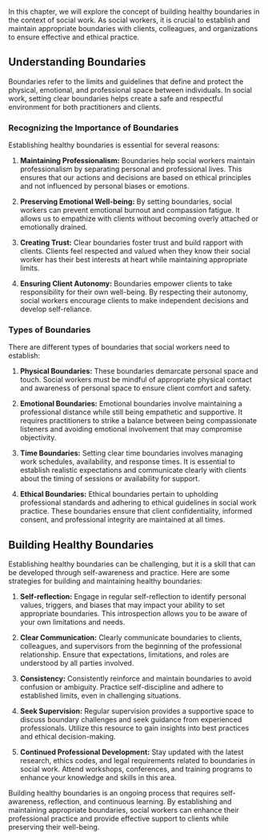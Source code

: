 
In this chapter, we will explore the concept of building healthy boundaries in the context of social work. As social workers, it is crucial to establish and maintain appropriate boundaries with clients, colleagues, and organizations to ensure effective and ethical practice.

Understanding Boundaries
------------------------

Boundaries refer to the limits and guidelines that define and protect the physical, emotional, and professional space between individuals. In social work, setting clear boundaries helps create a safe and respectful environment for both practitioners and clients.

### Recognizing the Importance of Boundaries

Establishing healthy boundaries is essential for several reasons:

1. **Maintaining Professionalism:** Boundaries help social workers maintain professionalism by separating personal and professional lives. This ensures that our actions and decisions are based on ethical principles and not influenced by personal biases or emotions.

2. **Preserving Emotional Well-being:** By setting boundaries, social workers can prevent emotional burnout and compassion fatigue. It allows us to empathize with clients without becoming overly attached or emotionally drained.

3. **Creating Trust:** Clear boundaries foster trust and build rapport with clients. Clients feel respected and valued when they know their social worker has their best interests at heart while maintaining appropriate limits.

4. **Ensuring Client Autonomy:** Boundaries empower clients to take responsibility for their own well-being. By respecting their autonomy, social workers encourage clients to make independent decisions and develop self-reliance.

### Types of Boundaries

There are different types of boundaries that social workers need to establish:

1. **Physical Boundaries:** These boundaries demarcate personal space and touch. Social workers must be mindful of appropriate physical contact and awareness of personal space to ensure client comfort and safety.

2. **Emotional Boundaries:** Emotional boundaries involve maintaining a professional distance while still being empathetic and supportive. It requires practitioners to strike a balance between being compassionate listeners and avoiding emotional involvement that may compromise objectivity.

3. **Time Boundaries:** Setting clear time boundaries involves managing work schedules, availability, and response times. It is essential to establish realistic expectations and communicate clearly with clients about the timing of sessions or availability for support.

4. **Ethical Boundaries:** Ethical boundaries pertain to upholding professional standards and adhering to ethical guidelines in social work practice. These boundaries ensure that client confidentiality, informed consent, and professional integrity are maintained at all times.

Building Healthy Boundaries
---------------------------

Establishing healthy boundaries can be challenging, but it is a skill that can be developed through self-awareness and practice. Here are some strategies for building and maintaining healthy boundaries:

1. **Self-reflection:** Engage in regular self-reflection to identify personal values, triggers, and biases that may impact your ability to set appropriate boundaries. This introspection allows you to be aware of your own limitations and needs.

2. **Clear Communication:** Clearly communicate boundaries to clients, colleagues, and supervisors from the beginning of the professional relationship. Ensure that expectations, limitations, and roles are understood by all parties involved.

3. **Consistency:** Consistently reinforce and maintain boundaries to avoid confusion or ambiguity. Practice self-discipline and adhere to established limits, even in challenging situations.

4. **Seek Supervision:** Regular supervision provides a supportive space to discuss boundary challenges and seek guidance from experienced professionals. Utilize this resource to gain insights into best practices and ethical decision-making.

5. **Continued Professional Development:** Stay updated with the latest research, ethics codes, and legal requirements related to boundaries in social work. Attend workshops, conferences, and training programs to enhance your knowledge and skills in this area.

Building healthy boundaries is an ongoing process that requires self-awareness, reflection, and continuous learning. By establishing and maintaining appropriate boundaries, social workers can enhance their professional practice and provide effective support to clients while preserving their well-being.
